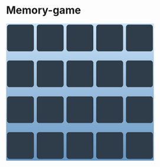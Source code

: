 # Memory-game

<img alt="Logo" src="https://github.com/ptaszek1/Memory-game/blob/master/img/memoryGame.jpg" width="400">
